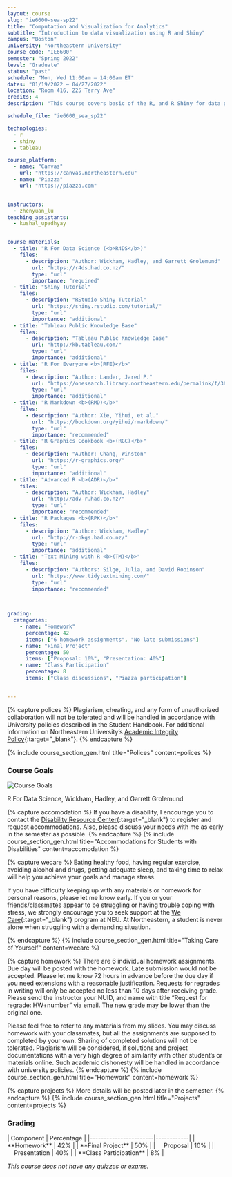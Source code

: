 ```yaml
---
layout: course
slug: "ie6600-sea-sp22"
title: "Computation and Visualization for Analytics" 
subtitle: "Introduction to data visualization using R and Shiny"
campus: "Boston"
university: "Northeastern University"
course_code: "IE6600"
semester: "Spring 2022"
level: "Graduate"
status: "past"
schedule: "Mon, Wed 11:00am – 14:00am ET"
dates: "01/19/2022 – 04/27/2022"
location: "Room 416, 225 Terry Ave"
credits: 4
description: "This course covers basic of the R, and R Shiny for data preprocessing, and visualization. It introduces students to static and interactive visualization, dashboard, and platform that reveal information, patterns, interactions, and comparisons by paying attention to details such as color encoding, a shape selection, spatial layout, and annotation. Based on these fundamentals of analytical and creative thinking, the course then focuses on data visualization techniques and the use of the most current popular software tools that support data exploration, analytics-based storytelling and knowledge discovery, and decision-making in engineering, healthcare operations, manufacturing, and related applications."

schedule_file: "ie6600_sea_sp22"

technologies:
  - r
  - shiny
  - tableau

course_platform:
  - name: "Canvas"
    url: "https://canvas.northeastern.edu"
  - name: "Piazza"
    url: "https://piazza.com"


instructors:
  - zhenyuan_lu
teaching_assistants:
  - kushal_upadhyay


course_materials:
  - title: "R For Data Science (<b>R4DS</b>)"
    files:
      - description: "Author: Wickham, Hadley, and Garrett Grolemund"
        url: "https://r4ds.had.co.nz/"
        type: "url"
        importance: "required"
  - title: "Shiny Tutorial"
    files:
      - description: "RStudio Shiny Tutorial"
        url: "https://shiny.rstudio.com/tutorial/"
        type: "url"
        importance: "additional"
  - title: "Tableau Public Knowledge Base"
    files:
      - description: "Tableau Public Knowledge Base"
        url: "http://kb.tableau.com/"
        type: "url"
        importance: "additional"
  - title: "R For Everyone <b>(RFE)</b>"
    files:
      - description: "Author: Lander, Jared P."
        url: "https://onesearch.library.northeastern.edu/permalink/f/365rt0/NEU_ALMA51284955070001401"
        type: "url"
        importance: "additional"
  - title: "R Markdown <b>(RMD)</b>"
    files:
      - description: "Author: Xie, Yihui, et al."
        url: "https://bookdown.org/yihui/rmarkdown/"
        type: "url"
        importance: "recommended"
  - title: "R Graphics Cookbook <b>(RGC)</b>"
    files:
      - description: "Author: Chang, Winston"
        url: "https://r-graphics.org/"
        type: "url"
        importance: "additional"
  - title: "Advanced R <b>(ADR)</b>" 
    files:
      - description: "Author: Wickham, Hadley"
        url: "http://adv-r.had.co.nz/"
        type: "url"
        importance: "recommended"
  - title: "R Packages <b>(RPK)</b>" 
    files:
      - description: "Author: Wickham, Hadley"
        url: "http://r-pkgs.had.co.nz/"
        type: "url"
        importance: "additional"
  - title: "Text Mining with R <b>(TM)</b>" 
    files:
      - description: "Authors: Silge, Julia, and David Robinson"
        url: "https://www.tidytextmining.com/"
        type: "url"
        importance: "recommended"
  


grading:
  categories:
    - name: "Homework"
      percentage: 42
      items: ["6 homework assignments", "No late submissions"]
    - name: "Final Project"
      percentage: 50
      items: ["Proposal: 10%", "Presentation: 40%"]
    - name: "Class Participation"
      percentage: 8
      items: ["Class discussions", "Piazza participation"]


---
```





<!-- Polices-->
{% capture polices %}
Plagiarism, cheating, and any form of unauthorized collaboration will not be tolerated and will be handled in accordance with University policies described in the Student Handbook. For additional information on Northeastern University’s [Academic Integrity Policy](http://www.northeastern.edu/osccr/academic-integrity-policy/){:target="_blank"}.
{% endcapture %}

{% include course_section_gen.html title="Polices" content=polices %}


<div class="mb-8">
<h3 class="text-2xl font-bold mb-4">Course Goals</h3>
  <div class="bg-white rounded-xl p-6 shadow-sm">
  <div class="flex flex-col items-center">
  <img src="{{ '/assets/images/ie6600/goal.png' | relative_url }}" alt="Course Goals" class="max-w-full mb-4 rounded-lg" style="max-height: 400px;">
  <p class="text-gray-700 text-base">R For Data Science, Wickham, Hadley, and Garrett Grolemund</p>
  </div>
  </div>
</div>

<!-- Accomodation -->
{% capture accomodation %}
If you have a disability, I encourage you to contact the [Disability Resource Center](http://www.northeastern.edu/drc/about-the-drc/){:target="_blank"} to register and request accommodations. Also, please discuss your needs with me as early in the semester as possible.
{% endcapture %}
{% include course_section_gen.html title="Accommodations for Students with Disabilities" content=accomodation %}


<!-- Wecare -->
{% capture wecare %}
Eating healthy food, having regular exercise, avoiding alcohol and drugs, getting adequate sleep, and taking time to relax will help you achieve your goals and manage stress.

If you have difficulty keeping up with any materials or homework for personal reasons, please let me know early. If you or your friends/classmates appear to be struggling or having trouble coping with stress, we strongly encourage you to seek support at the [We Care](https://studentlife.northeastern.edu/we-care/){:target="_blank"} program at NEU. At Northeastern, a student is never alone when struggling with a demanding situation.

{% endcapture %}
{% include course_section_gen.html title="Taking Care of Yourself" content=wecare %}

<!-- Homework -->
{% capture homework %}
There are 6 individual homework assignments. Due day will be posted with the homework. Late submission would not be accepted. Please let me know 72 hours in advance before the due day if you need extensions with a reasonable justification.
Requests for regrades in writing will only be accepted no less than 10 days after receiving grade. Please send the instructor your NUID, and name with title “Request for regrade: HW+number” via email. The new grade may be lower than the original one.

Please feel free to refer to any materials from my slides. You may discuss homework with your classmates, but all the assignments are supposed to completed by your own. Sharing of completed solutions will not be tolerated. Plagiarism will be considered, if solutions and project documentations with a very high degree of similarity with other student’s or materials online. Such academic dishonesty will be handled in accordance with university policies.
{% endcapture %}
{% include course_section_gen.html title="Homework" content=homework %}

{% capture projects %}
More details will be posted later in the semester.
{% endcapture %}
{% include course_section_gen.html title="Projects" content=projects %}

<!-- Course Grading-->
<div class="mb-8">
<h3 class="text-2xl font-bold mb-4">Grading</h3>
  <div class="max-w-md bg-white rounded-xl pt-1.5 pb-1.5 pl-8 pr-8 shadow-sm" markdown='1'>
  | Component             | Percentage |
  |-----------------------|------------|
  | **Homework**          | 42%        |
  | **Final Project**     | 50%        |
  | &nbsp;&nbsp;&nbsp;&nbsp;Proposal   | 10%        |
  | &nbsp;&nbsp;&nbsp;&nbsp;Presentation | 40%        |
  | **Class Participation** | 8%       |

  *This course does not have any quizzes or exams.*
  </div>
</div>